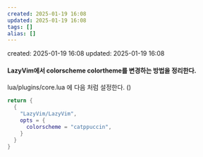 ```yaml
---
created: 2025-01-19 16:08
updated: 2025-01-19 16:08
tags: []
alias: []
---
```


created: 2025-01-19 16:08
updated: 2025-01-19 16:08

#### LazyVim에서 colorscheme colortheme를 변경하는 방법을 정리한다.

lua/plugins/core.lua 에 다음 처럼 설정한다.
()
```lua
return {
  {
    "LazyVim/LazyVim",
    opts = {
      colorscheme = "catppuccin",
    }
  }
}
```